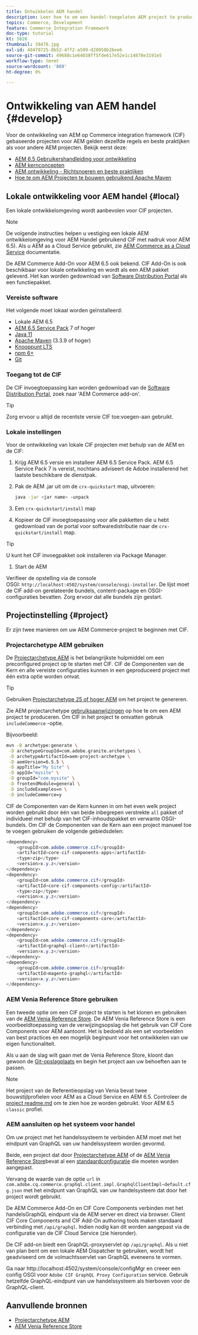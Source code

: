 ```yaml
---
title: Ontwikkelen AEM handel
description: Leer hoe te om een handel-toegelaten AEM project te produceren gebruikend het AEM projectarchetype. Leer hoe u het project bouwt en implementeert in een lokale ontwikkelomgeving.
topics: Commerce, Development
feature: Commerce Integration Framework
doc-type: tutorial
kt: 5826
thumbnail: 39476.jpg
exl-id: 48479725-8b52-4ff2-a599-d20958b26ee6
source-git-commit: 49688c1e64038ff5fde617e52e1c14878e3191e5
workflow-type: tm+mt
source-wordcount: '869'
ht-degree: 0%

---
```


# Ontwikkeling van AEM handel {#develop}

Voor de ontwikkeling van AEM op Commerce integration framework (CIF) gebaseerde projecten voor AEM gelden dezelfde regels en beste praktijken als voor andere AEM projecten. Bekijk eerst deze:

- [AEM 6.5 Gebruikershandleiding voor ontwikkeling](/help/sites-developing/home.md)
- [AEM kernconcepten](/help/sites-developing/the-basics.md)
- [AEM ontwikkeling - Richtsnoeren en beste praktijken](/help/sites-developing/dev-guidelines-bestpractices.md)
- [Hoe te om AEM Projecten te bouwen gebruikend Apache Maven](/help/sites-developing/ht-projects-maven.md)

## Lokale ontwikkeling voor AEM handel {#local}

Een lokale ontwikkelomgeving wordt aanbevolen voor CIF projecten.

>[!NOTE]
>
>De volgende instructies helpen u vestiging een lokale AEM ontwikkelomgeving voor AEM Handel gebruikend CIF met nadruk voor AEM 6.5). Als u AEM as a Cloud Service gebruikt, zie [AEM Commerce as a Cloud Service](https://experienceleague.adobe.com/docs/experience-manager-cloud-service/content-and-commerce/home.html) documentatie.

De AEM Commerce Add-On voor AEM 6.5 ook bekend. CIF Add-On is ook beschikbaar voor lokale ontwikkeling en wordt als een AEM pakket geleverd. Het kan worden gedownload van [Software Distribution Portal](https://experience.adobe.com/#/downloads/content/software-distribution/en/aem.html) als een functiepakket.

### Vereiste software

Het volgende moet lokaal worden geïnstalleerd:

- Lokale AEM 6.5
- [AEM 6.5 Service Pack](https://experience.adobe.com/#/downloads/content/software-distribution/en/aem.html) 7 of hoger
- [Java 11](https://downloads.experiencecloud.adobe.com/content/software-distribution/en/general.html)
- [Apache Maven](https://maven.apache.org/) (3.3.9 of hoger)
- [Knooppunt LTS](https://nodejs.org/en/)
- [npm 6+](https://www.npmjs.com/)
- [Git](https://git-scm.com/)

### Toegang tot de CIF

De CIF invoegtoepassing kan worden gedownload van de [Software Distribution Portal](https://experience.adobe.com/#/downloads/content/software-distribution/en/aem.html), zoek naar &#39;AEM Commerce add-on&#39;.

>[!TIP]
>
>Zorg ervoor u altijd de recentste versie CIF toe:voegen-aan gebruikt.

### Lokale instellingen

Voor de ontwikkeling van lokale CIF projecten met behulp van de AEM en de CIF:

1. Krijg AEM 6.5 versie en installeer AEM 6.5 Service Pack. AEM 6.5 Service Pack 7 is vereist, nochtans adviseert de Adobe installerend het laatste beschikbare de dienstpak.

1. Pak de AEM .jar uit om de `crx-quickstart` map, uitvoeren:

   ```bash
   java -jar <jar name> -unpack
   ```

1. Een `crx-quickstart/install` map

1. Kopieer de CIF invoegtoepassing voor alle pakketten die u hebt gedownload van de portal voor softwaredistributie naar de `crx-quickstart/install` map.

>[!TIP]
>
>U kunt het CIF invoegpakket ook installeren via Package Manager.

1. Start de AEM

Verifieer de opstelling via de console OSGI: `http://localhost:4502/system/console/osgi-installer`. De lijst moet de CIF add-on gerelateerde bundels, content-package en OSGI-configuraties bevatten. Zorg ervoor dat alle bundels zijn gestart.

## Projectinstelling {#project}

Er zijn twee manieren om uw AEM Commerce-project te beginnen met CIF.

### Projectarchetype AEM gebruiken

De [Projectarchetype AEM](https://github.com/adobe/aem-project-archetype) is het belangrijkste hulpmiddel om een preconfigured project op te starten met CIF. CIF de Componenten van de Kern en alle vereiste configuraties kunnen in een geproduceerd project met één extra optie worden omvat.

>[!TIP]
>
>Gebruiken [Projectarchetype 25 of hoger AEM](https://github.com/adobe/aem-project-archetype/releases) om het project te genereren.

Zie AEM projectarchetype [gebruiksaanwijzingen](https://github.com/adobe/aem-project-archetype#usage) op hoe te om een AEM project te produceren. Om CIF in het project te omvatten gebruik `includeCommerce` -optie.

Bijvoorbeeld:

```bash
mvn -B archetype:generate \
 -D archetypeGroupId=com.adobe.granite.archetypes \
 -D archetypeArtifactId=aem-project-archetype \
 -D aemVersion=6.5.5 \
 -D appTitle="My Site" \
 -D appId="mysite" \
 -D groupId="com.mysite" \
 -D frontendModule=general \
 -D includeExamples=n \
 -D includeCommerce=y
```

CIF de Componenten van de Kern kunnen in om het even welk project worden gebruikt door één van beide inbegrepen verstrekte `all` pakket of individueel met behulp van het CIF-inhoudspakket en verwante OSGI-bundels. Om CIF de Componenten van de Kern aan een project manueel toe te voegen gebruiken de volgende gebiedsdelen:

```java
<dependency>
    <groupId>com.adobe.commerce.cif</groupId>
    <artifactId>core-cif-components-apps</artifactId>
    <type>zip</type>
    <version>x.y.z</version>
</dependency>
<dependency>
    <groupId>com.adobe.commerce.cif</groupId>
    <artifactId>core-cif-components-config</artifactId>
    <type>zip</type>
    <version>x.y.z</version>
</dependency>
<dependency>
    <groupId>com.adobe.commerce.cif</groupId>
    <artifactId>core-cif-components-core</artifactId>
    <version>x.y.z</version>
</dependency>
<dependency>
    <groupId>com.adobe.commerce.cif</groupId>
    <artifactId>graphql-client</artifactId>
    <version>x.y.z</version>
</dependency>
<dependency>
    <groupId>com.adobe.commerce.cif</groupId>
    <artifactId>magento-graphql</artifactId>
    <version>x.y.z</version>
</dependency>
```

### AEM Venia Reference Store gebruiken

Een tweede optie om een CIF project te starten is het klonen en gebruiken van de [AEM Venia Reference Store](https://github.com/adobe/aem-cif-guides-venia). De AEM Venia Reference Store is een voorbeeldtoepassing van de verwijzingsopslag die het gebruik van CIF Core Components voor AEM aantoont. Het is bedoeld als een set voorbeelden van best practices en een mogelijk beginpunt voor het ontwikkelen van uw eigen functionaliteit.

Als u aan de slag wilt gaan met de Venia Reference Store, kloont dan gewoon de [Git-opslagplaats](https://github.com/adobe/aem-cif-guides-venia) en begin het project aan uw behoeften aan te passen.

>[!NOTE]
>
>Het project van de Referentieopslag van Venia bevat twee bouwstijlprofielen voor AEM as a Cloud Service en AEM 6.5. Controleer de [project readme.md](https://github.com/adobe/aem-cif-guides-venia/blob/main/README.md) om te zien hoe ze worden gebruikt. Voor AEM 6.5 `classic` profiel.

### AEM aansluiten op het systeem voor handel

Om uw project met het handelssysteem te verbinden AEM moet met het eindpunt van GraphQL van uw handelssysteem worden gevormd.

Beide, een project dat door [Projectarchetype AEM](https://github.com/adobe/aem-project-archetype) of de [AEM Venia Reference Store](https://github.com/adobe/aem-cif-guides-venia)bevat al een [standaardconfiguratie](https://github.com/adobe/aem-cif-guides-venia/blob/main/ui.config/src/main/content/jcr_root/apps/venia/osgiconfig/config/com.adobe.cq.commerce.graphql.client.impl.GraphqlClientImpl~default.cfg.json) die moeten worden aangepast.

Vervang de waarde van de optie `url` in `com.adobe.cq.commerce.graphql.client.impl.GraphqlClientImpl~default.cfg.json` met het eindpunt van GraphQL van uw handelsysteem dat door het project wordt gebruikt.

De AEM Commerce Add-On en CIF Core Components verbinden met het handelsGraphQL eindpunt via de AEM server en direct via browser. Client CIF Core Components and CIF Add-On authoring tools maken standaard verbinding met `/api/graphql`. Indien nodig kan dit worden aangepast via de configuratie van de CIF Cloud Service (zie hieronder).

De CIF add-on biedt een GraphQL-proxyservlet op `/api/graphql`. Als u niet van plan bent om een lokale AEM Dispatcher te gebruiken, wordt het geadviseerd om de volmachtsservlet van GraphQL eveneens te vormen.

Ga naar http://localhost:4502/system/console/configMgr en creeer een config OSGI voor `Adobe CIF GraphQL Proxy Configuration` service. Gebruik hetzelfde GraphQL-eindpunt van uw handelssysteem als hierboven voor de GraphQL-client.

## Aanvullende bronnen

- [Projectarchetype AEM](https://github.com/adobe/aem-project-archetype)
- [AEM Venia Reference Store](https://github.com/adobe/aem-cif-guides-venia)
